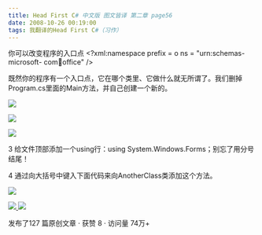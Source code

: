 ```yaml
---
title: Head First C# 中文版 图文皆译 第二章 page56
date: 2008-10-26 00:19:00
tags: 我翻译的Head First C#（习作）
---
```

你可以改变程序的入口点  <?xml:namespace prefix = o ns = "urn:schemas-microsoft-
com:office:office" />

既然你的程序有一个入口点，它在哪个类里、它做什么就无所谓了。我们删掉Program.cs里面的Main方法，并自己创建一个新的。

![](https://p-blog.csdn.net/images/p_blog_csdn_net/cuipengfei1/EntryImages/20081026/%E6%88%AA%E5%9B%BE09.jpg)

![](https://p-blog.csdn.net/images/p_blog_csdn_net/cuipengfei1/EntryImages/20081026/%E6%88%AA%E5%9B%BE10.jpg)

![](https://p-blog.csdn.net/images/p_blog_csdn_net/cuipengfei1/EntryImages/20081026/%E6%88%AA%E5%9B%BE11.jpg)

3  给文件顶部添加一个using行：using System.Windows.Forms；别忘了用分号结尾！

4  通过向大括号中键入下面代码来向AnotherClass类添加这个方法。

![](https://p-blog.csdn.net/images/p_blog_csdn_net/cuipengfei1/EntryImages/20081026/%E6%88%AA%E5%9B%BE12.jpg)



[ ![](https://profile.csdnimg.cn/5/2/5/3_cuipengfei1)
![](https://g.csdnimg.cn/static/user-reg-year/1x/11.png)
](https://blog.csdn.net/cuipengfei1)



发布了127 篇原创文章  ·  获赞 8  ·  访问量 74万+

